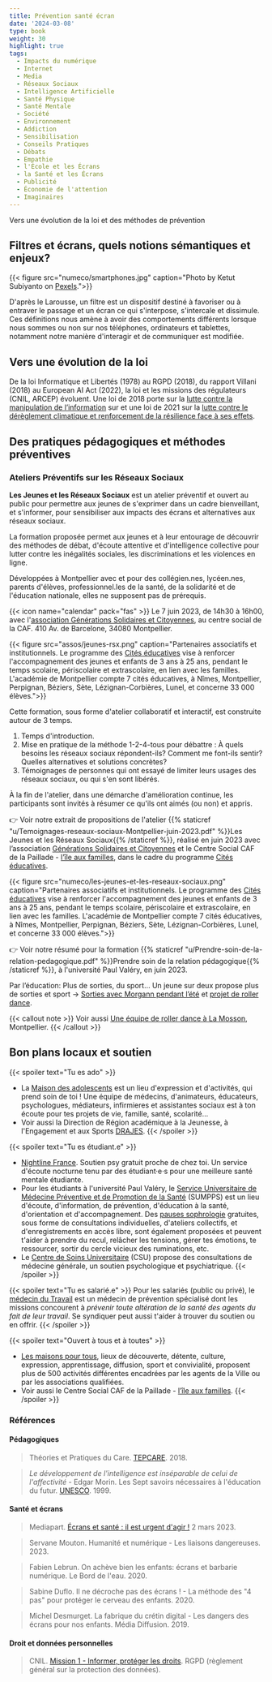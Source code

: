 ```yaml
---
title: Prévention santé écran
date: '2024-03-08'
type: book
weight: 30
highlight: true
tags:
  - Impacts du numérique
  - Internet
  - Media
  - Réseaux Sociaux
  - Intelligence Artificielle
  - Santé Physique
  - Santé Mentale
  - Société
  - Environnement
  - Addiction
  - Sensibilisation
  - Conseils Pratiques
  - Débats
  - Empathie
  - l'École et les Écrans
  - la Santé et les Écrans
  - Publicité
  - Économie de l'attention
  - Imaginaires
---
```


Vers une évolution de la loi et des méthodes de prévention

<!--more-->

## Filtres et écrans, quels notions sémantiques et enjeux?

{{< figure src="numeco/smartphones.jpg" caption="Photo by Ketut Subiyanto on [Pexels](https://www.pexels.com/photo/multiethnic-family-spending-time-together-on-couch-with-gadgets-4545968/).">}}

D'après le Larousse, un filtre est un dispositif destiné à favoriser ou à entraver le passage et un écran ce qui s'interpose, s'intercale et dissimule. Ces définitions nous amène à avoir des comportements différents lorsque nous sommes ou non sur nos téléphones, ordinateurs et tablettes, notamment notre manière d'interagir et de communiquer est modifiée.

## Vers une évolution de la loi

De la loi Informatique et Libertés (1978) au RGPD (2018), du rapport Villani (2018) au European AI Act (2022), la loi et les missions des régulateurs (CNIL, ARCEP) évoluent.
Une loi de 2018 porte sur la [lutte contre la manipulation de l’information](https://www.legifrance.gouv.fr/jorf/id/JORFTEXT000037847559) sur et une loi de 2021 sur la [lutte contre le dérèglement climatique et renforcement de la résilience face à ses effets](https://www.legifrance.gouv.fr/jorf/id/JORFTEXT000043956924).

## Des pratiques pédagogiques et méthodes préventives

### Ateliers Préventifs sur les Réseaux Sociaux

<b>Les Jeunes et les Réseaux Sociaux</b> est un atelier préventif et ouvert au public pour permettre aux jeunes de s'exprimer dans un cadre bienveillant, et s'informer, pour sensibiliser aux impacts des écrans et alternatives aux réseaux sociaux.

La formation proposée permet aux jeunes et à leur entourage de découvrir des méthodes de débat, d'écoute attentive et d'intelligence collective pour lutter contre les inégalités sociales, les discriminations et les violences en ligne. 

Développées à Montpellier avec et pour des collégien.nes, lycéen.nes, parents d'élèves, professionnel.les de la santé, de la solidarité et de l'éducation nationale, elles ne supposent pas de prérequis.

{{< icon name="calendar" pack="fas" >}} Le 7 juin 2023, de 14h30 à 16h00, avec l'[association Générations Solidaires et Citoyennes](https://www.jeveuxaider.gouv.fr/organisations/4859-generations-solidaires-et-citoyennes), au centre social de la CAF. 410 Av. de Barcelone, 34080 Montpellier. 

{{< figure src="assos/jeunes-rsx.png" caption="Partenaires associatifs et institutionnels. Le programme des [Cités éducatives](https://www.citeseducatives.fr/) vise à renforcer l'accompagnement des jeunes et enfants de 3 ans à 25 ans, pendant le temps scolaire, périscolaire et extrascolaire, en lien avec les familles. L'académie de Montpellier compte 7 cités éducatives, à Nîmes, Montpellier, Perpignan, Béziers, Sète, Lézignan-Corbières, Lunel, et concerne 33 000 élèves.">}}

Cette formation, sous forme d'atelier collaboratif et interactif, est construite autour de 3 temps.

1. Temps d'introduction.
2. Mise en pratique de la méthode 1-2-4-tous pour débattre : À quels besoins les réseaux sociaux répondent-ils? Comment me font-ils sentir? Quelles alternatives et solutions concrètes?
3. Témoignages de personnes qui ont essayé de limiter leurs usages des réseaux sociaux, ou qui s'en sont libérés.

À la fin de l'atelier, dans une démarche d'amélioration continue, les participants sont invités à résumer ce qu'ils ont aimés (ou non) et appris.

👉 Voir notre extrait de propositions de l'atelier {{% staticref "u/Temoignages-reseaux-sociaux-Montpellier-juin-2023.pdf" %}}Les Jeunes et les Réseaux Sociaux{{% /staticref %}}, réalisé en juin 2023 avec l’association [Générations Solidaires et Citoyennes](https://www.jeveuxaider.gouv.fr/organisations/4859-generations-solidaires-et-citoyennes) et le Centre Social CAF de la Paillade - [l’île aux familles](https://www.cultureetsportsolidaires34.fr/Partenaires/_Centre-Social-CAF-Paillade-l-ile-aux-familles), dans le cadre du programme [Cités éducatives](https://www.citeseducatives.fr/).

{{< figure src="numeco/les-jeunes-et-les-reseaux-sociaux.png" caption="Partenaires associatifs et institutionnels. Le programme des [Cités éducatives](https://www.citeseducatives.fr/) vise à renforcer l'accompagnement des jeunes et enfants de 3 ans à 25 ans, pendant le temps scolaire, périscolaire et extrascolaire, en lien avec les familles. L'académie de Montpellier compte 7 cités éducatives, à Nîmes, Montpellier, Perpignan, Béziers, Sète, Lézignan-Corbières, Lunel, et concerne 33 000 élèves.">}}

👉 Voir notre résumé pour la formation {{% staticref "u/Prendre-soin-de-la-relation-pedagogique.pdf" %}}Prendre soin de la relation pédagogique{{% /staticref %}}, à l'université Paul Valéry, en juin 2023.

Par l’éducation: Plus de sorties, du sport…
Un jeune sur deux propose plus de sorties et sport →  [Sorties avec Morgann pendant l’été](https://www.mtpcours.fr/c/assos/lutte-contre-les-exclusions/) et [projet de roller dance](https://www.mtpcours.fr/p/roller-dance-montpellier/).

{{< callout note >}}
Voir aussi <a href="https://www.mtpcours.fr/p/roller-dance-montpellier/">Une équipe de roller dance à La Mosson</a>, Montpellier.
{{< /callout >}}

## Bon plans locaux et soutien

{{< spoiler text="Tu es ado" >}}
- La [Maison des adolescents](https://mda34.org/) est un lieu d'expression et d'activités, qui prend soin de toi ! Une équipe de médecins, d'animateurs, éducateurs, psychologues, médiateurs, infirmieres et assistantes sociaux est à ton écoute pour tes projets de vie, famille, santé, scolarité... 
- Voir aussi la Direction de Région académique à la Jeunesse, à l'Engagement et aux Sports [DRAJES](https://www.ac-montpellier.fr/DRAJES-123047).
{{< /spoiler >}}

{{< spoiler text="Tu es étudiant.e" >}}
- [Nightline France](https://www.nightline.fr/). Soutien psy gratuit proche de chez toi. Un service d'écoute nocturne tenu par des étudiant·e·s pour une meilleure santé mentale étudiante.
- Pour les étudiants à l'université Paul Valéry, le [Service Universitaire de Médecine Préventive et de Promotion de la Santé](https://univ-montp3.fr/fr/vie-de-campus/sant%C3%A9/la-sant%C3%A9-des-%C3%A9tudiants) (SUMPPS) est un lieu d'écoute, d'information, de prévention, d'éducation à la santé, d'orientation et d'accompagnement. Des [pauses sophrologie](https://www.univ-montp3.fr/fr/vie-de-campus/sant%C3%A9/sophrologie) gratuites, sous forme de consultations individuelles, d'ateliers collectifs, et d'enregistrements en accès libre, sont également proposées et peuvent t'aider à prendre du recul, relâcher les tensions, gérer tes émotions, te ressourcer, sortir du cercle vicieux des ruminations, etc.
- Le [Centre de Soins Universitaire](https://www.umontpellier.fr/en/campus/sante-social-et-handicap/centre-de-soins-universitaire) (CSU) propose des consultations de médecine générale, un soutien psychologique et psychiatrique.
{{< /spoiler >}}

{{< spoiler text="Tu es salarié.e" >}}
Pour les salariés (public ou privé), le [médecin du Travail](https://www.univ-montp3.fr/fr/vie-de-campus/sant%C3%A9/m%C3%A9decine-du-travail) est un médecin de prévention spécialisé dont les missions concourent à <i>prévenir toute altération de la santé des agents du fait de leur travail</i>. Se syndiquer peut aussi t'aider à trouver du soutien ou en offrir.
{{< /spoiler >}}

{{< spoiler text="Ouvert à tous et à toutes" >}}
- [Les maisons pour tous](https://www.montpellier.fr/3791-maisons-pour-tous.htm), lieux de découverte, détente, culture, expression, apprentissage, diffusion, sport et convivialité, proposent plus de 500 activités différentes encadrées par les agents de la Ville ou par les associations qualifiées.
- Voir aussi le Centre Social CAF de la Paillade - [l’île aux familles](https://www.cultureetsportsolidaires34.fr/Partenaires/_Centre-Social-CAF-Paillade-l-ile-aux-familles).
{{< /spoiler >}}

### Références

#### Pédagogiques

> Théories et Pratiques du Care. [TEPCARE](https://tepcare.hypotheses.org/). 2018.

> _Le développement de l'intelligence est inséparable de celui de l'affectivité_ - Edgar Morin. Les Sept savoirs nécessaires à l'éducation du futur. [UNESCO](https://unesdoc.unesco.org/ark:/48223/pf0000117740_fre). 1999.

#### Santé et écrans

> Mediapart. [Écrans et santé : il est urgent d'agir !](https://blogs.mediapart.fr/emmanuel-prados/blog/020323/ecrans-et-sante-il-est-urgent-d-agir) 2 mars 2023.

> Servane Mouton. Humanité et numérique - Les liaisons dangereuses. 2023.

> Fabien Lebrun. On achève bien les enfants: écrans et barbarie numérique. Le Bord de l'eau. 2020.

> Sabine Duflo. Il ne décroche pas des écrans ! - La méthode des "4 pas" pour protéger le cerveau des enfants. 2020.

> Michel Desmurget. La fabrique du crétin digital - Les dangers des écrans pour nos enfants. Média Diffusion. 2019.

#### Droit et données personnelles

> CNIL. [Mission 1 - Informer, protéger les droits](https://www.cnil.fr/fr/mission-1-informer-proteger-les-droits). RGPD (règlement général sur la protection des données).
